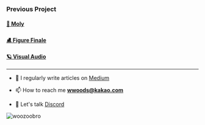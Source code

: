 ### Previous Project
#### [🎥 Moly](https://www.moly.im/)
#### [⛸️ Figure Finale](https://www.figurefinale.com/)
#### [🪐 Visual Audio](https://harpriya.vercel.app/)
---

- 📝 I regularly write articles on [Medium](https://medium.com/@woozoobro)

- 📫 How to reach me **wwoods@kakao.com**

- 🧵 Let's talk [Discord](https://discord.com/invite/5e5fTenSQt)

<p align="left"> <img src="https://komarev.com/ghpvc/?username=woozoobro&label=Profile%20views&color=0e75b6&style=flat" alt="woozoobro" /> </p>
